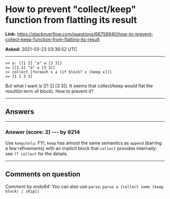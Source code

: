# How to prevent &quot;collect/keep&quot; function from flatting its result

**Link:**
<https://stackoverflow.com/questions/66756940/how-to-prevent-collect-keep-function-from-flatting-its-result>

**Asked:** 2021-03-23 03:36:52 UTC

------------------------------------------------------------------------

    >> a: [[1 2] "a" a [3 3]]
    == [[1 2] "a" a [3 3]]
    >> collect [foreach x a [if block? x [keep x]]]
    == [1 2 3 3]

But what I want is \[\[1 2\] \[3 3\]\]. It seems that collect/keep would
flat the result(in term of block). How to prevent it?

------------------------------------------------------------------------

## Answers

------------------------------------------------------------------------

### Answer (score: 2) --- by 9214

Use `keep/only`. FYI, `keep` has almost the same semantics as `append`
(barring a few refinements) with an implicit block that `collect`
provides internally: see `?? collect` for the details.

------------------------------------------------------------------------

## Comments on question

*Comment by endo64:* You can also use `parse`:
`parse a [collect some [keep block! | skip]]`
